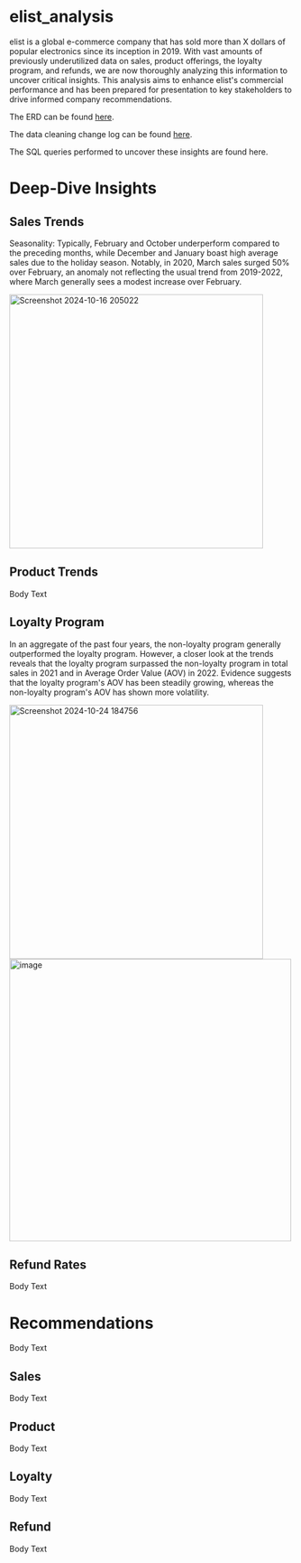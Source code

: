 # elist_analysis
elist is a global e-commerce company that has sold more than X dollars of popular electronics since its inception in 2019. With vast amounts of previously underutilized data on sales, product offerings, the loyalty program, and refunds, we are now thoroughly analyzing this information to uncover critical insights. This analysis aims to enhance elist's commercial performance and has been prepared for presentation to key stakeholders to drive informed company recommendations.

The ERD can be found [here](https://github.com/madeleinevarda/elist_analysis/blob/main/ERD.png).

The data cleaning change log can be found [here](https://github.com/madeleinevarda/elist_analysis/blob/main/Data%20Cleaning%20Change%20Log.png).

 The SQL queries performed to uncover these insights are found here.

# Deep-Dive Insights

## Sales Trends 

Seasonality: Typically, February and October underperform compared to the preceding months, while December and January boast high average sales due to the holiday season. Notably, in 2020, March sales surged 50% over February, an anomaly not reflecting the usual trend from 2019-2022, where March generally sees a modest increase over February.

<img width="450" alt="Screenshot 2024-10-16 205022" src="https://github.com/user-attachments/assets/a422f168-2351-4c6a-82ca-dadf53214d78">


## Product Trends
Body Text 

## Loyalty Program
In an aggregate of the past four years, the non-loyalty program generally outperformed the loyalty program. However, a closer look at the trends reveals that the loyalty program surpassed the non-loyalty program in total sales in 2021 and in Average Order Value (AOV) in 2022. Evidence suggests that the loyalty program's AOV has been steadily growing, whereas the non-loyalty program's AOV has shown more volatility.

<img width="450" alt="Screenshot 2024-10-24 184756" src="https://github.com/user-attachments/assets/54165ca8-94b2-4811-8074-a64dc5b6fc5c">

<img width="500" alt="image" src="https://github.com/user-attachments/assets/87090c5e-6aef-4b53-ac4b-e91c6b8cf24c">

## Refund Rates
Body Text 

# Recommendations
Body Text

## Sales 
Body Text

## Product 
Body Text

## Loyalty 
Body Text

## Refund 
Body Text
